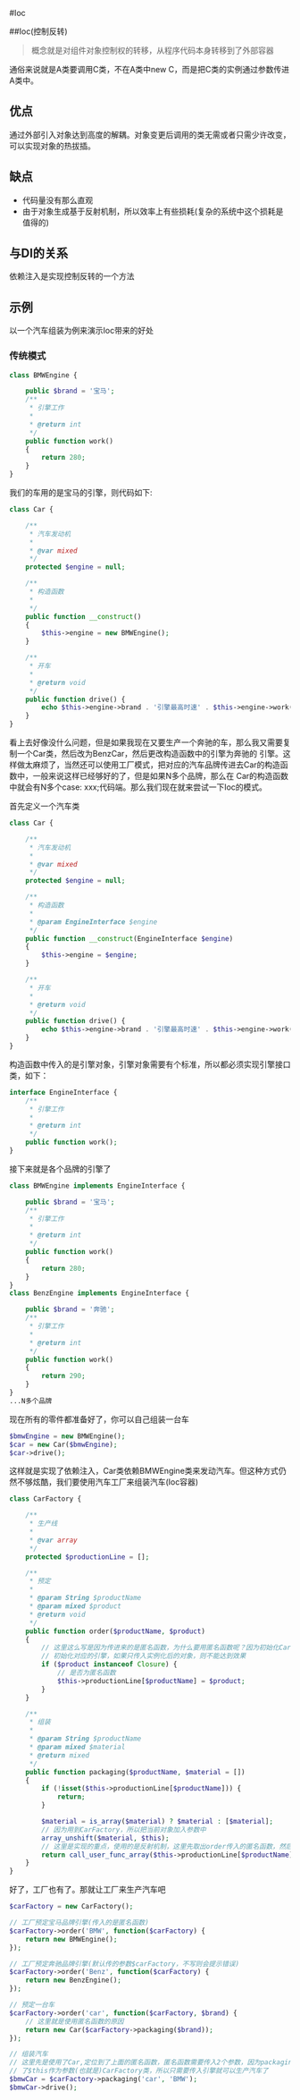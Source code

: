 #Ioc

##Ioc(控制反转)
> 概念就是对组件对象控制权的转移，从程序代码本身转移到了外部容器

通俗来说就是A类要调用C类，不在A类中new C，而是把C类的实例通过参数传进A类中。

## 优点
通过外部引入对象达到高度的解耦。对象变更后调用的类无需或者只需少许改变，可以实现对象的热拔插。

## 缺点
- 代码量没有那么直观
- 由于对象生成基于反射机制，所以效率上有些损耗(复杂的系统中这个损耗是值得的)

## 与DI的关系
依赖注入是实现控制反转的一个方法

## 示例
以一个汽车组装为例来演示Ioc带来的好处

### 传统模式
```php
class BMWEngine {

    public $brand = '宝马';
    /**
     * 引擎工作
     *
     * @return int
     */
    public function work()
    {
        return 280;
    }
}
```
我们的车用的是宝马的引擎，则代码如下:
```php
class Car {

    /**
     * 汽车发动机
     *
     * @var mixed
     */
    protected $engine = null;

    /**
     * 构造函数
     *
     */
    public function __construct()
    {
        $this->engine = new BMWEngine();
    }

    /**
     * 开车
     *
     * @return void
     */
    public function drive() {
        echo $this->engine->brand . '引擎最高时速' . $this->engine->work();
    }
}
```
看上去好像没什么问题，但是如果我现在又要生产一个奔驰的车，那么我又需要复制一个Car类，然后改为BenzCar，然后更改构造函数中的引擎为奔驰的
引擎。这样做太麻烦了，当然还可以使用工厂模式，把对应的汽车品牌传进去Car的构造函数中，一般来说这样已经够好的了，但是如果N多个品牌，那么在
Car的构造函数中就会有N多个case: xxx;代码端。那么我们现在就来尝试一下Ioc的模式。

首先定义一个汽车类
```php
class Car {

    /**
     * 汽车发动机
     *
     * @var mixed
     */
    protected $engine = null;

    /**
     * 构造函数
     *
     * @param EngineInterface $engine
     */
    public function __construct(EngineInterface $engine)
    {
        $this->engine = $engine;
    }

    /**
     * 开车
     *
     * @return void
     */
    public function drive() {
        echo $this->engine->brand . '引擎最高时速' . $this->engine->work();
    }
}
```
构造函数中传入的是引擎对象，引擎对象需要有个标准，所以都必须实现引擎接口类，如下：
```php
interface EngineInterface {
    /**
     * 引擎工作
     *
     * @return int
     */
    public function work();
}
```
接下来就是各个品牌的引擎了
```php
class BMWEngine implements EngineInterface {

    public $brand = '宝马';
    /**
     * 引擎工作
     *
     * @return int
     */
    public function work()
    {
        return 280;
    }
}
class BenzEngine implements EngineInterface {

    public $brand = '奔驰';
    /**
     * 引擎工作
     *
     * @return int
     */
    public function work()
    {
        return 290;
    }
}
...N多个品牌
```
现在所有的零件都准备好了，你可以自己组装一台车
```php
$bmwEngine = new BMWEngine();
$car = new Car($bmwEngine);
$car->drive();
```
这样就是实现了依赖注入，Car类依赖BMWEngine类来发动汽车。但这种方式仍然不够炫酷，我们要使用汽车工厂来组装汽车(Ioc容器)
```php
class CarFactory {

    /**
     * 生产线
     *
     * @var array
     */
    protected $productionLine = [];

    /**
     * 预定
     *
     * @param String $productName
     * @param mixed $product
     * @return void
     */
    public function order($productName, $product)
    {
        // 这里这么写是因为传进来的是匿名函数，为什么要用匿名函数呢？因为初始化Car的时候需要
        // 初始化对应的引擎，如果只传入实例化后的对象，则不能达到效果
        if ($product instanceof Closure) {
            // 是否为匿名函数
            $this->productionLine[$productName] = $product;
        } 
    }

    /**
     * 组装
     *
     * @param String $productName
     * @param mixed $material
     * @return mixed
     */
    public function packaging($productName, $material = [])
    {
        if (!isset($this->productionLine[$productName])) {
            return;
        }

        $material = is_array($material) ? $material : [$material];
        // 因为用到CarFactory，所以把当前对象加入参数中
        array_unshift($material, $this);
        // 这里是实现的重点，使用的是反射机制，这里先取出order传入的匿名函数，然后传入参数调用方法
        return call_user_func_array($this->productionLine[$productName], $material);
    }
}
```
好了，工厂也有了。那就让工厂来生产汽车吧
```php
$carFactory = new CarFactory();

// 工厂预定宝马品牌引擎(传入的是匿名函数)
$carFactory->order('BMW', function($carFactory) {
    return new BMWEngine();
});

// 工厂预定奔驰品牌引擎(默认传的参数$carFactory，不写则会提示错误)
$carFactory->order('Benz', function($carFactory) {
    return new BenzEngine();
});

// 预定一台车
$carFactory->order('car', function($carFactory, $brand) {
    // 这里就是使用匿名函数的原因
    return new Car($carFactory->packaging($brand));
});

// 组装汽车
// 这里先是使用了Car,定位到了上面的匿名函数，匿名函数需要传入2个参数，因为packaging类中默认加入
// 了$this作为参数(也就是)CarFactory类，所以只需要传入引擎就可以生产汽车了
$bmwCar = $carFactory->packaging('car', 'BMW');
$bmwCar->drive();
```